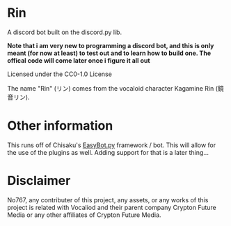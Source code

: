 # Rin


A discord bot built on the discord.py lib. 

**Note that i am very new to programming a discord bot, and this is only meant (for now at least) to test out and to learn how to build one. The offical code will come later once i figure it all out**

Licensed under the CC0-1.0 License

The name "Rin" (リン) comes from the vocaloid character Kagamine Rin (鏡音リン). 

# Other information

This runs off of Chisaku's [EasyBot.py](https://github.com/chisaku-dev/EasyBot.py) framework / bot. This will allow for the use of the plugins as well. Adding support for that is a later thing...
# Disclaimer

No767, any contributer of this project, any assets, or any works of this project is related with Vocaliod and their parent company Crypton Future Media or any other affiliates of Crypton Future Media.